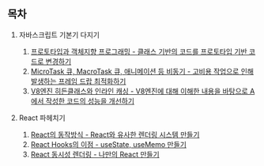 ## 목차

1. 자바스크립트 기본기 다지기
   1. [프로토타입과 객체지향 프로그래밍 - 클래스 기반의 코드를 프로토타입 기반 코드로 변경하기](./packages/chapter1/src/a.js)
   2. [MicroTask 큐, MacroTask 큐, 애니메이션 등 비동기 - 고비용 작업으로 인해 발생하는 프레임 드랍 최적화하기](./packages/chapter1/src/b.js)
   1. [V8엔진 히든클래스와 인라인 캐싱 - V8엔진에 대해 이해한 내용을 바탕으로 A에서 작성한 코드의 성능을 개선하기](./packages/chapter1/src/a.js)

2. React 파헤치기
   1. [React의 동작방식 - React와 유사한 렌더링 시스템 만들기](./packages/chapter2/src/render.js)
   2. [React Hooks의 이점 - useState, useMemo 만들기](./packages/chapter2/src/hooks.js)
   3. [React 동시성 렌더링 - 나만의 React 만들기 ](./packages/chapter2/src/MyReact.js)
